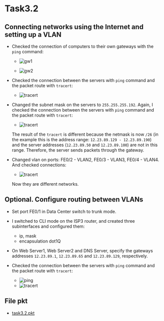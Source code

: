 # Task3.2

## Connecting networks using the Internet and setting up a VLAN

- Checked the connection of computers to their own gateways with the `ping` command:

  - ![gw1](assets/3.2.5.ping_gw1.png)

  - ![gw2](assets/3.2.5.ping_gw2.png)

- Checked the connection between the servers with `ping` command and the packet route with `tracert`:

  - ![tracert](assets/3.2.6.tracert.png)

- Changed the subnet mask on the servers to `255.255.255.192`.
Again, I checked the connection between the servers with `ping` command and the packet route with `tracert`:

  - ![tracert](assets/3.2.7.tracert.png)

  The result of the `tracert` is different because the netmask is now `/26` (in the example this is the address range: `12.23.89.129 - 12.23.89.190`) and the server addresses (`12.23.89.50` and `12.23.89.100`) are not in this range. Therefore, the server sends packets through the gateway.

- Changed vlan on ports: FE0/2 - VLAN2, FE0/3 - VLAN3, FE0/4 - VLAN4. And checked connections:

  - ![tracert](assets/3.2.10.tracert.png)
  
  Now they are different networks.

## Optional. Configure routing between VLANs

- Set port FE0/1 in Data Center switch to trunk mode.

- I switched to CLI mode on the ISP3 router, and created three subinterfaces and configured them:
  - ip, mask
  - encapsulation dot1Q

- On Web Server1, Web Server2 and DNS Server, specify the gateways addresses `12.23.89.1`, `12.23.89.65` and `12.23.89.129`, respectively.

- Checked the connection between the servers with `ping` command and the packet route with `tracert`:
  - ![ping](assets/3.2.16.ping.png)
  - ![tracert](assets/3.2.16.tracert.png)

## File pkt

- [task3.2.pkt](task3.2.pkt)
